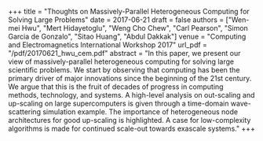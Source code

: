 +++
title = "Thoughts on Massively-Parallel Heterogeneous Computing for Solving Large Problems"
date = 2017-06-21
draft = false
authors = ["Wen-mei Hwu", "Mert Hidayetoglu", "Weng Cho Chew", "Carl Pearson", "Simon Garcia de Gonzalo", "Sitao Huang", "Abdul Dakkak"]
venue = "Computing and Electromagnetics International Workshop 2017"
url_pdf = "/pdf/20170621_hwu_cem.pdf"
abstract = "In this paper, we present our view of massively-parallel heterogeneous computing for solving large scientific problems. We start by observing that computing has been the primary driver of major innovations since the beginning of the 21st century. We argue that this is the fruit of decades of progress in computing methods, technology, and systems. A high-level analysis on out-scaling and up-scaling on large supercomputers is given through a time-domain wave-scattering simulation example. The importance of heterogeneous node architectures for good up-scaling is highlighted. A case for low-complexity algorithms is made for continued scale-out towards exascale systems."
+++
